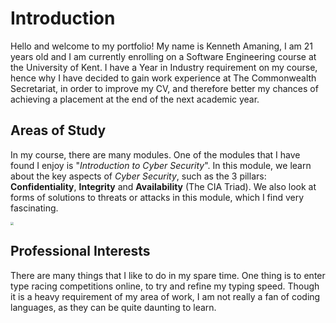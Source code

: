 # Introduction

Hello and welcome to my portfolio! My name is Kenneth Amaning, I am 21 years old and I am currently enrolling on a Software Engineering course at the University of Kent. I have a Year in Industry requirement on my course, hence why I have decided to gain work experience at The Commonwealth Secretariat, in order to improve my CV, and therefore better my chances of achieving a placement at the end of the next academic year.

## Areas of Study

In my course, there are many modules. One of the modules that I have found I enjoy is "*Introduction to Cyber Security*". In this module, we learn about the key aspects of *Cyber Security*, such as the 3 pillars: **Confidentiality**, **Integrity** and **Availability**  (The CIA Triad). We also look at forms of solutions to threats or attacks in this module, which I find very fascinating.

<img src="https://www.f5.com/content/dam/f5-labs-v2/article/articles/edu/20190709_what_is_the_cia_triad/cia_triad.png" style="zoom:33%;" />

## Professional Interests

There are many things that I like to do in my spare time. One thing is to enter type racing competitions online, to try and refine my typing speed. Though it is a heavy requirement of my area of work, I am not really a fan of coding languages, as they can be quite daunting to learn.

